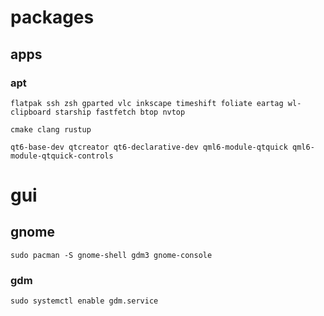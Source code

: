 # packages

## apps

### apt
```
flatpak ssh zsh gparted vlc inkscape timeshift foliate eartag wl-clipboard starship fastfetch btop nvtop

cmake clang rustup

qt6-base-dev qtcreator qt6-declarative-dev qml6-module-qtquick qml6-module-qtquick-controls
```


# gui

## gnome

```
sudo pacman -S gnome-shell gdm3 gnome-console
```

### gdm
```
sudo systemctl enable gdm.service
```  